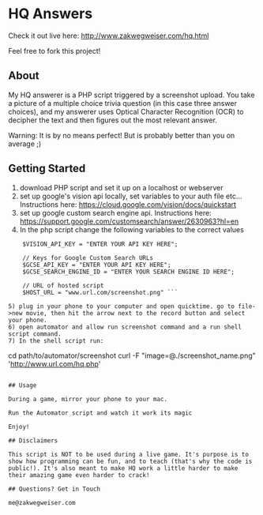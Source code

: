# HQ Answers

Check it out live here: http://www.zakwegweiser.com/hq.html

Feel free to fork this project!

## About

My HQ answerer is a PHP script triggered by a screenshot upload. You take a picture of a multiple choice trivia question (in this case three answer choices), and my answerer uses Optical Character Recognition (OCR) to decipher the text and then figures out the most relevant answer. 

Warning: It is by no means perfect! But is probably better than you on average ;)

## Getting Started

1) download PHP script and set it up on a localhost or webserver
2) set up google's vision api locally, set variables to your auth file etc... Instructions here: https://cloud.google.com/vision/docs/quickstart
3) set up google custom search engine api. Instructions here: https://support.google.com/customsearch/answer/2630963?hl=en
4) In the php script change the following variables to the correct values
``` // Key for Google Vision API
    $VISION_API_KEY = "ENTER YOUR API KEY HERE";

    // Keys for Google Custom Search URLs
    $GCSE_API_KEY = "ENTER YOUR API KEY HERE";
    $GCSE_SEARCH_ENGINE_ID = "ENTER YOUR SEARCH ENGINE ID HERE";

    // URL of hosted script
    $HOST_URL = "www.url.com/screenshot.png" ```

5) plug in your phone to your computer and open quicktime. go to file->new movie, then hit the arrow next to the record button and select your phone. 
6) open automator and allow run screenshot command and a run shell script command.
7) In the shell script run:
```
cd path/to/automator/screenshot
curl -F "image=@./screenshot_name.png" 'http://www.url.com/hq.php'
```

## Usage

During a game, mirror your phone to your mac. 

Run the Automator script and watch it work its magic

Enjoy!

## Disclaimers

This script is NOT to be used during a live game. It's purpose is to show how programming can be fun, and to teach (that's why the code is public!). It's also meant to make HQ work a little harder to make their amazing game even harder to crack!

## Questions? Get in Touch

me@zakwegweiser.com
